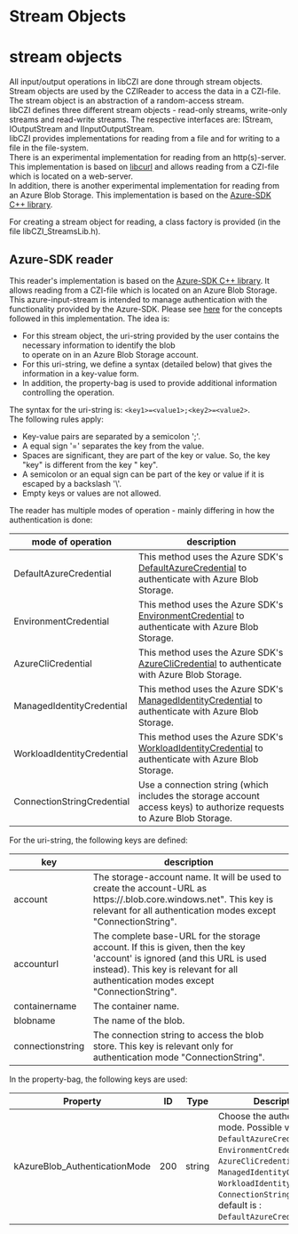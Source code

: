 Stream Objects
==============

# stream objects

All input/output operations in libCZI are done through stream objects. Stream objects are used by the CZIReader to access the data in a CZI-file.
The stream object is an abstraction of a random-access stream.   
libCZI defines three different stream objects - read-only streams, write-only streams and read-write streams. The respective 
interfaces are: IStream, IOutputStream and IInputOutputStream.  
libCZI provides implementations for reading from a file and for writing to a file in the file-system.  
There is an experimental implementation for reading from an http(s)-server. This implementation is based on [libcurl](https://curl.se/libcurl/) and allows 
reading from a CZI-file which is located on a web-server.  
In addition, there is another experimental implementation for reading from an Azure Blob Storage. This implementation is based on the [Azure-SDK C++ library](https://github.com/Azure/azure-sdk-for-cpp).

For creating a stream object for reading, a class factory is provided (in the file libCZI_StreamsLib.h).

## Azure-SDK reader

This reader's implementation is based on the [Azure-SDK C++ library](https://github.com/Azure/azure-sdk-for-cpp). It allows 
reading from a CZI-file which is located on an Azure Blob Storage.
This azure-input-stream is intended to manage authentication with the functionality provided by the
Azure-SDK. Please see [here](https://learn.microsoft.com/en-us/azure/storage/blobs/quickstart-blobs-c-plus-plus?tabs=connection-string%2Croles-azure-portal#authenticate-to-azure-and-authorize-access-to-blob-data)
for the concepts followed in this implementation.
The idea is:
* For this stream object, the uri-string provided by the user contains the necessary information to identify the blob  
   to operate on in an Azure Blob Storage account.
* For this uri-string, we define a syntax (detailed below) that gives the information in a key-value form.  
* In addition, the property-bag is used to provide additional information controlling the operation.    

The syntax for the uri-string is: `<key1>=<value1>;<key2>=<value2>`.  
The following rules apply:
* Key-value pairs are separated by a semicolon ';'.
* A equal sign '=' separates the key from the value.
* Spaces are significant, they are part of the key or value. So, the key "key" is different from the key " key".  
* A semicolon or an equal sign can be part of the key or value if it is escaped by a backslash '\\'.  
* Empty keys or values are not allowed.  

The reader has multiple modes of operation - mainly differing in how the authentication is done:

  mode of operation             |  description
--------------------------------|------------------------------------------------------------
 DefaultAzureCredential         | This method uses the Azure SDK's [DefaultAzureCredential](https://azuresdkdocs.blob.core.windows.net/$web/cpp/azure-identity/1.9.0/class_azure_1_1_identity_1_1_default_azure_credential.html) to authenticate with Azure Blob Storage.
 EnvironmentCredential          | This method uses the Azure SDK's [EnvironmentCredential](https://azuresdkdocs.blob.core.windows.net/$web/cpp/azure-identity/1.9.0/class_azure_1_1_identity_1_1_environment_credential.html) to authenticate with Azure Blob Storage.
 AzureCliCredential             | This method uses the Azure SDK's [AzureCliCredential](https://azuresdkdocs.blob.core.windows.net/$web/cpp/azure-identity/1.9.0/class_azure_1_1_identity_1_1_azure_cli_credential.html) to authenticate with Azure Blob Storage.
 ManagedIdentityCredential      | This method uses the Azure SDK's [ManagedIdentityCredential](https://azuresdkdocs.blob.core.windows.net/$web/cpp/azure-identity/1.9.0/class_azure_1_1_identity_1_1_managed_identity_credential.html) to authenticate with Azure Blob Storage.
 WorkloadIdentityCredential     | This method uses the Azure SDK's [WorkloadIdentityCredential](https://azuresdkdocs.blob.core.windows.net/$web/cpp/azure-identity/1.9.0/class_azure_1_1_identity_1_1_workload_identity_credential.html) to authenticate with Azure Blob Storage.
 ConnectionStringCredential     | Use a connection string (which includes the storage account access keys) to authorize requests to Azure Blob Storage.

 For the uri-string, the following keys are defined:

   key              | description
 -------------------|---------------------------------------------------
  account           | The storage-account name. It will be used to create the account-URL as https://<account>.blob.core.windows.net". This key is relevant for all authentication modes except "ConnectionString".
  accounturl        | The complete base-URL for the storage account. If this is given, then the key 'account' is ignored (and this URL is used instead). This key is relevant for all authentication modes except  "ConnectionString".
  containername     | The container name.
  blobname          | The name of the blob.
  connectionstring  | The connection string to access the blob store. This key is relevant only for authentication mode "ConnectionString".

  In the property-bag, the following keys are used:

 Property                      | ID  | Type   | Description
-------------------------------|-----|--------|---------------------------------------------------
 kAzureBlob_AuthenticationMode | 200 | string | Choose the authentication mode. Possible values are: `DefaultAzureCredential`, `EnvironmentCredential`, `AzureCliCredential`, `ManagedIdentityCredential`, `WorkloadIdentityCredential`, `ConnectionString`. The default is : `DefaultAzureCredential`.

